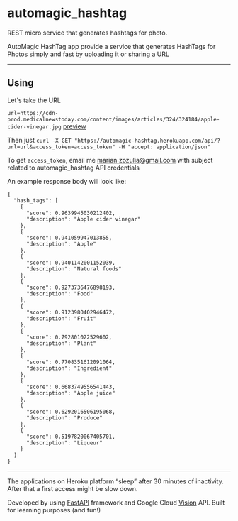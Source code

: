 # automagic_hashtag
REST micro service that generates hashtags for photo. 

AutoMagic HashTag app provide a service that generates HashTags for Photos simply and fast by uploading it or sharing a URL
___
## Using
Let's take the URL  

`url=https://cdn-prod.medicalnewstoday.com/content/images/articles/324/324184/apple-cider-vinegar.jpg` [preview](https://cdn-prod.medicalnewstoday.com/content/images/articles/324/324184/apple-cider-vinegar.jpg)

Then just `curl -X GET "https://automagic-hashtag.herokuapp.com/api/?url=url&access_token=access_token" -H "accept: application/json"`

To get `access_token`, email me marian.zozulia@gmail.com with subject related to automagic_hashtag API credentials

An example response body will look like:

```
{
  "hash_tags": [
    {
      "score": 0.9639945030212402,
      "description": "Apple cider vinegar"
    },
    {
      "score": 0.941059947013855,
      "description": "Apple"
    },
    {
      "score": 0.9401142001152039,
      "description": "Natural foods"
    },
    {
      "score": 0.9273736476898193,
      "description": "Food"
    },
    {
      "score": 0.9123980402946472,
      "description": "Fruit"
    },
    {
      "score": 0.792801022529602,
      "description": "Plant"
    },
    {
      "score": 0.7708351612091064,
      "description": "Ingredient"
    },
    {
      "score": 0.6683749556541443,
      "description": "Apple juice"
    },
    {
      "score": 0.6292016506195068,
      "description": "Produce"
    },
    {
      "score": 0.5197820067405701,
      "description": "Liqueur"
    }
  ]
}
```

___
The applications on Heroku platform  “sleep” after 30 minutes of inactivity. After that a first access might be slow down.

Developed by using [FastAPI](https://fastapi.tiangolo.com) framework and Google Cloud [Vision](https://cloud.google.com/vision) API. Built for learning purposes (and fun!)
